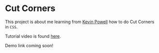 # Cut Corners

This project is about me learning from [Kevin Powell](https://www.youtube.com/kepowob) how to do Cut Corners in `CSS`.

Tutorial video is found [here](https://www.youtube.com/watch?v=aW6qEAQSctY).

Demo link coming soon!

